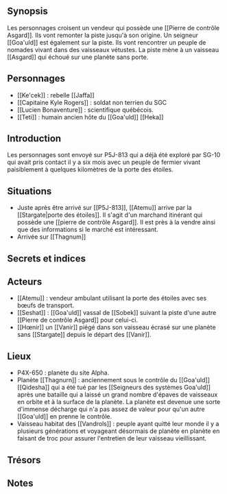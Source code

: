 ## Synopsis

Les personnages croisent un vendeur qui possède une [[Pierre de contrôle Asgard]]. Ils vont remonter la piste jusqu'à son origine. Un seigneur [[Goa'uld]] est également sur la piste. Ils vont rencontrer un peuple de nomades vivant dans des vaisseaux vétustes. La piste mène à un vaisseau [[Asgard]] qui échoué sur une planète sans porte.
## Personnages

- [[Ke'cek]] : rebelle [[Jaffa]]
- [[Capitaine Kyle Rogers]] : soldat non terrien du SGC
- [[Lucien Bonaventure]] : scientifique québécois.
- [[Teti]] : humain ancien hôte du [[Goa'uld]] [[Heka]]
## Introduction

Les personnages sont envoyé sur P5J-813 qui a déjà été exploré par SG-10 qui avait pris contact il y a six mois avec un peuple de fermier vivant paisiblement à quelques kilomètres de la porte des étoiles.
## Situations
- Juste après être arrivé sur [[P5J-813]], [[Atemu]] arrive par la [[Stargate|porte des étoiles]]. Il s'agit d'un marchand itinérant qui possède une [[pierre de contrôle Asgard]]. Il est près à la vendre ainsi que des informations si le marché est intéressant.
- Arrivée sur [[Thagnum]]
## Secrets et indices
## Acteurs

- [[Atemu]] : vendeur ambulant utilisant la porte des étoiles avec ses bœufs de transport.
- [[Seshat]] : [[Goa'uld]] vassal de [[Sobek]] suivant la piste d'une autre [[Pierre de contrôle Asgard]] pour celui-ci.
- [[Hœnir]] un [[Vanir]] piégé dans son vaisseau écrasé sur une planète sans [[Stargate]] depuis le départ des [[Vanir]].
## Lieux

- P4X-650 : planète du site Alpha.
- Planète [[Thagnurn]] : anciennement sous le contrôle du [[Goa'uld]] [[Qidesha]] qui a été tué par les [[Seigneurs des systèmes Goa'uld]] après une bataille qui a laissé un grand nombre d'épaves de vaisseaux en orbite et à la surface de la planète. La planète est devenue une sorte d'immense décharge qui n'a pas assez de valeur pour qu'un autre [[Goa'uld]] en prenne le contrôle.
- Vaisseau habitat des [[Vandrols]] : peuple ayant quitté leur monde il y a plusieurs générations et voyageant désormais de planète en planète en faisant de troc pour assurer l'entretien de leur vaisseau vieillissant.
## Trésors
## Notes
